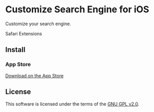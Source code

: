 # Customize Search Engine for iOS

Customize your search engine.

Safari Extensions

## Install

### App Store

[Download on the App Store](https://apps.apple.com/app/customize-search-engine/id6445840140)

## License

This software is licensed under the terms of the [GNU GPL v2.0](https://www.gnu.org/licenses/old-licenses/gpl-2.0.txt).

